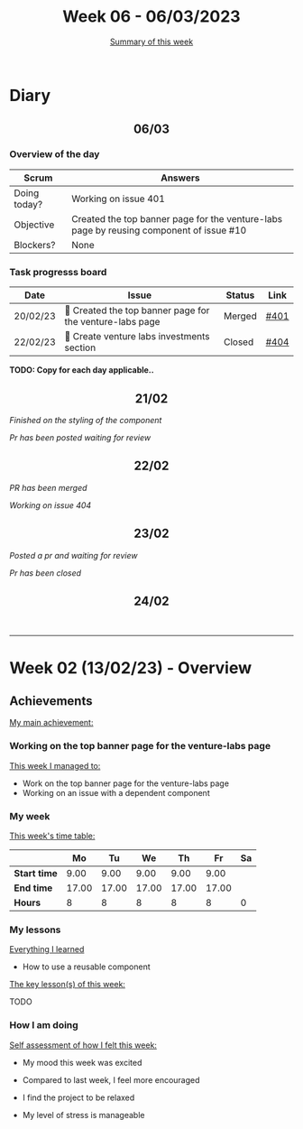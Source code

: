 


<!-- 
  Welcome to your weekly agenda.
  In this agenda, you will note down day to day progress.
-->

<h1 align="center">Week 06 - 06/03/2023</h1>

<p align="center"><a href="#summary">Summary of this week</a></p>

<br/>

<!-- 
  -- SECTION: OVERVIEW
  -- For each day, fill out your diary
  -->

<h1>Diary</h1>

<h2 align="center">06/03</h2>

### Overview of the day

<!-- Fill out the daily scrum table 
  -- Doing today? - What are you working on today?
  -- Objective?   - What do you hope to achieve today?
  -- Blockers?    - Any blockers? Anywhere you need help?
-->

| Scrum	       | Answers 	| 
|----------	   |-------	  |
| Doing today? | Working on issue 401|
| Objective    | Created the top banner page for the venture-labs page by reusing component of issue #10|
| Blockers?    | None|

### Task progresss board

<!-- List all the tasks and bounties in progress this week -->

| Date     	| Issue 	| Status 	| Link 	|
|----------	|-------	|--------	|------	|
| 20/02/23 	| 🏇 Created the top banner page for the venture-labs page | Merged | [#401](https://github.com/italanta/elewa-group/issues/401) |
| 22/02/23 	| 🏇 Create venture labs investments section | Closed | [#404](https://github.com/italanta/elewa-group/issues/404) |

**TODO: Copy for each day applicable..**

<h2 align="center">21/02</h2>

*Finished on the styling of the component*

*Pr has been posted waiting for review*

<h2 align="center">22/02</h2>

*PR has been merged*

*Working on issue 404*

<h2 align="center">23/02</h2>

*Posted a pr and waiting for review*

*Pr has been closed*

<h2 align="center">24/02</h2>



<br/>

<hr id="summary" />
<!-- Fill this section at the end of each week, -->

# Week 02 (13/02/23) - Overview

<!-- What was your main achievement -->
<h2>Achievements</h2>

<u>My main achievement:</u>

<!-- Write the achievement you are most proud off in one line! -->
<h3>Working on the top banner page for the venture-labs page</h3>

<!-- List all your achievement -->
<u>This week I managed to:</u>

- Work on the top banner page for the venture-labs page
- Working on an issue with a dependent component

### My week
<!-- Keep track of your time table daily -->
<u>This week's time table:</u>

|                | Mo  | Tu  | We  | Th  | Fr | Sa |
|---             |---	 |---- |---  | --- |--- |--- |
| **Start time** |9.00 |9.00 |9.00 |9.00 | 9.00   |    |
| **End time**	 |17.00|17.00|17.00|17.00| 17.00  |    |
| **Hours**	     | 8   | 8   |  8  |  8  | 8  | 0  |


### My lessons
<!-- What did I learn? -->
<u>Everything I learned</u>
- How to use a reusable component


<u>The key lesson(s) of this week:</u>

TODO

### How I am doing
<!-- How did you feel? -->
<u>Self assessment of how I felt this week:</u>

- My mood this week was excited 

- Compared to last week, I feel more encouraged

- I find the project to be relaxed

- My level of stress is manageable 